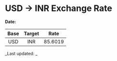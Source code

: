 # USD → INR Exchange Rate

**Date:** 

| Base | Target | Rate  |
|:----:|:------:|:-----:|
| USD  | INR    | 85.6019 |

_Last updated: _